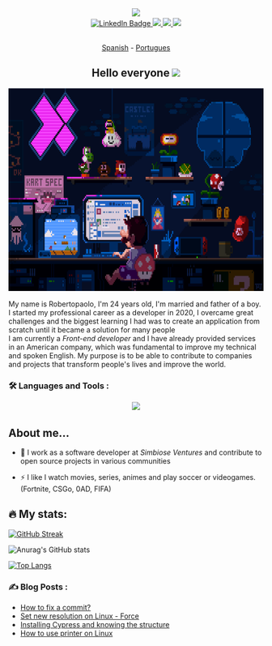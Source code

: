 <div id="header" align="center">
  <img src="https://media.giphy.com/media/M9gbBd9nbDrOTu1Mqx/giphy.gif" width="100"/>
  <div id="badges">
   <a href="https://linkedin.com/in/ramirezmz">
      <img src="https://img.shields.io/badge/LinkedIn-blue?style=for-the-badge&logo=linkedin&logoColor=white" alt="LinkedIn Badge"/>
   </a>
   <a href="https://www.instagram.com/robertopramirez/" target="blank">
      <img src="https://img.shields.io/badge/instagram-purple?style=for-the-badge&logo=instagram&logoColor=yellow" />
   </a>
   <a href="https://dev.to/ramirezmz" target="blank">
      <img src="https://img.shields.io/badge/dev.to-black?style=for-the-badge&logo=dev.to&logoColor=white"/>
   </a>
   <a>
      <img src="https://img.shields.io/badge/discord-lightgrey?style=for-the-badge&logo=discord&logoColor=white"/>
   </a>
</div>
<img src="https://komarev.com/ghpvc/?username=ramirezmz&style=flat-square&color=blue" alt=""/>

[Spanish](./README-sp.md) -
[Portugues](./README-pt.md)

<h2> Hello everyone <img src="https://media.giphy.com/media/hvRJCLFzcasrR4ia7z/giphy.gif" width="25px"></h2>
</div>
<div align="center">
  <img src="./assets/mario-lofi.gif" width="700" height="400"/>
</div>

My name is Robertopaolo, I'm 24 years old, I'm married and father of a boy. <br />
I started my professional career as a developer in 2020, I overcame great challenges and the biggest learning I had was to create an application from scratch until it became a solution for many people <br />
I am currently a _Front-end developer_ and I have already provided services in an American company, which was fundamental to improve my technical and spoken English.
My purpose is to be able to contribute to companies and projects that transform people's lives and improve the world.

### :hammer_and_wrench: Languages and Tools :

<p align="center">
  <a href="https://skillicons.dev">
    <img src="https://skillicons.dev/icons?i=js,html,css,python,typescript,react,vue,mysql,git,jest,vite,sass,nodejs,nextjs,materialui,md,linux,jenkins,gcp,figma,emotion,docker,bash" />
  </a>
</p>

## About me...

- :telescope: I work as a software developer at _Simbiose Ventures_ and contribute to open source projects in various communities

- :zap: I like I watch movies, series, animes and play soccer or videogames. (Fortnite, CSGo, 0AD, FIFA)

## :fire: My stats:

[![GitHub Streak](https://github-readme-streak-stats.herokuapp.com/?user=ramirezmz&layout=compact&theme=dracula)](https://git.io/streak-stats)

![Anurag's GitHub stats](https://github-readme-stats.vercel.app/api?username=ramirezmz&count_private=true&layout=compact&theme=dracula)

[![Top Langs](https://github-readme-stats.vercel.app/api/top-langs/?username=ramirezmz&layout=compact&theme=dracula)](https://github.com/ramirezmz/pokemon-app-vue3)

### :writing_hand: Blog Posts :

<!-- BLOG-POST-LIST:START -->

- [How to fix a commit?](https://dev.to/ramirezmz/how-to-fix-a-commit-blh)
- [Set new resolution on Linux - Force](https://dev.to/ramirezmz/set-new-resolution-on-linux-force-odl)
- [Installing Cypress and knowing the structure](https://dev.to/ramirezmz/installing-cypress-and-knowing-the-structure-3nfa)
- [How to use printer on Linux](https://dev.to/ramirezmz/how-to-use-printer-on-linux-2b7e)
<!-- BLOG-POST-LIST:END -->
